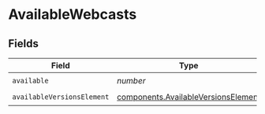 # AvailableWebcasts


## Fields

| Field                                                                                      | Type                                                                                       | Required                                                                                   | Description                                                                                |
| ------------------------------------------------------------------------------------------ | ------------------------------------------------------------------------------------------ | ------------------------------------------------------------------------------------------ | ------------------------------------------------------------------------------------------ |
| `available`                                                                                | *number*                                                                                   | :heavy_check_mark:                                                                         | N/A                                                                                        |
| `availableVersionsElement`                                                                 | [components.AvailableVersionsElement](../../models/components/availableversionselement.md) | :heavy_check_mark:                                                                         | N/A                                                                                        |